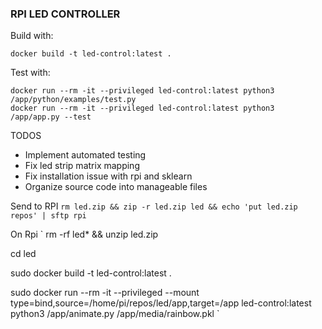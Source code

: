 ### RPI LED CONTROLLER

Build with:
```
docker build -t led-control:latest .
```

Test with:
```
docker run --rm -it --privileged led-control:latest python3 /app/python/examples/test.py
docker run --rm -it --privileged led-control:latest python3 /app/app.py --test
```

TODOS
 * Implement automated testing
 * Fix led strip matrix mapping
 * Fix installation issue with rpi and sklearn
 * Organize source code into manageable files

Send to RPI
`
rm led.zip && zip -r led.zip led && echo 'put led.zip repos' | sftp rpi
`

On Rpi
`
rm -rf led* && unzip led.zip

cd led

sudo docker build -t led-control:latest .

sudo docker run --rm -it --privileged --mount type=bind,source=/home/pi/repos/led/app,target=/app led-control:latest python3 /app/animate.py /app/media/rainbow.pkl
`